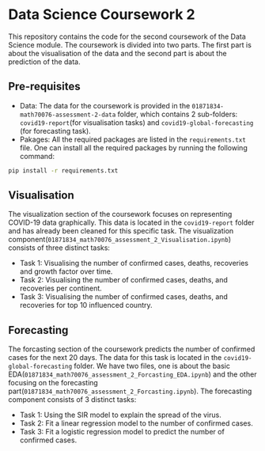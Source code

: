# Data Science Coursework 2

This repository contains the code for the second coursework of the Data Science module. The coursework is divided into two parts. The first part is about the visualisation of the data and the second part is about the prediction of the data.

## Pre-requisites
- Data: The data for the coursework is provided in the `01871834-math70076-assessment-2-data` folder, which contains 2 sub-folders: `covid19-report`(for visualisation tasks) and `covid19-global-forecasting` (for forecasting task).
- Pakages: All the required packages are listed in the `requirements.txt` file. One can install all the required packages by running the following command:
```bash
pip install -r requirements.txt
```

## Visualisation
The visualization section of the coursework focuses on representing COVID-19 data graphically. This data is located in the `covid19-report` folder and has already been cleaned for this specific task. The visualization component(`01871834_math70076_assessment_2_Visualisation.ipynb`) consists of three distinct tasks:
- Task 1: Visualising the number of confirmed cases, deaths, recoveries and growth factor over time.
- Task 2: Visualising the number of confirmed cases, deaths, and recoveries per continent.
- Task 3: Visualising the number of confirmed cases, deaths, and recoveries for top 10 influenced country.

## Forecasting
The forcasting section of the coursework predicts the number of confirmed cases for the next 20 days. The data for this task is located in the `covid19-global-forecasting` folder. We have two files, one is about the basic EDA(`01871834_math70076_assessment_2_Forcasting_EDA.ipynb`) and the other focusing on the forecasting part(`01871834_math70076_assessment_2_Forcasting.ipynb`). The forecasting component consists of 3 distinct tasks:
- Task 1: Using the SIR model to explain the spread of the virus.
- Task 2: Fit a linear regression model to the number of confirmed cases.
- Task 3: Fit a logistic regression model to predict the number of confirmed cases.
